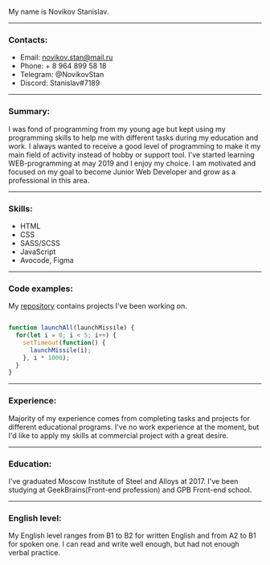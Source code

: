 
My name is Novikov Stanislav.

---

### Contacts:
* Email: novikov.stan@mail.ru
* Phone: + 8 964 899 58 18
* Telegram: @NovikovStan
* Discord: Stanislav#7189

---

### Summary:
I was fond of programming from my young age but kept using my programming skills to help me with different tasks during my education and work. I always wanted to receive a good level of programming to make it my main field of activity instead of hobby or support tool. I've started learning WEB-programming at may 2019 and I enjoy my choice. I am motivated and focused on my goal to become Junior Web Developer and grow as a professional in this area.

---

### Skills:
* HTML
* CSS
* SASS/SCSS
* JavaScript
* Avocode, Figma

---

### Code examples:
My [repository](https://github.com/NovikovStan) contains projects I've been working on.

```javascript

function launchAll(launchMissile) {
  for(let i = 0; i < 5; i++) {
    setTimeout(function() {
      launchMissile(i);
    }, i * 1000);
  }
}

```

---

### Experience:
Majority of my experience comes from completing tasks and projects for different educational programs.
I've no work experience at the moment, but I'd like to apply my skills at commercial project with a great desire.

---

### Education:

I've graduated Moscow Institute of Steel and Alloys at 2017.
I've been studying at GeekBrains(Front-end profession) and GPB Front-end school.

---

### English level:

My English level ranges from B1 to B2 for written English and from A2 to B1 for spoken one. I can read and write well enough, but had not enough verbal practice. 